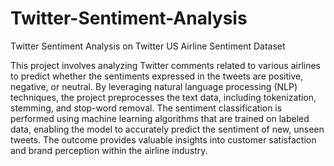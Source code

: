 # Twitter-Sentiment-Analysis
Twitter Sentiment Analysis on Twitter US Airline Sentiment Dataset

This project involves analyzing Twitter comments related to various airlines to predict whether the sentiments expressed in the tweets are positive, negative, or neutral.
By leveraging natural language processing (NLP) techniques, the project preprocesses the text data, including tokenization, stemming, and stop-word removal.
The sentiment classification is performed using machine learning algorithms that are trained on labeled data, enabling the model to accurately predict the sentiment of new, unseen tweets.
The outcome provides valuable insights into customer satisfaction and brand perception within the airline industry.










